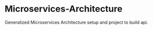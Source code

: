 # Microservices-Architecture
Generalized Microservices Architecture setup and project to build api.
